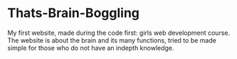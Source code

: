 # Thats-Brain-Boggling
My first website, made during the code first: girls web development course. The website is about the brain and its many functions, tried to be made simple for those who do not have an indepth knowledge.
